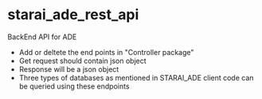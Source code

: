 # starai_ade_rest_api
BackEnd API for ADE

 * Add or deltete the end points in "Controller package"
 * Get request should contain json object
 * Response will be a json object
 * Three types of databases as mentioned in STARAI_ADE client code can be queried using these endpoints

